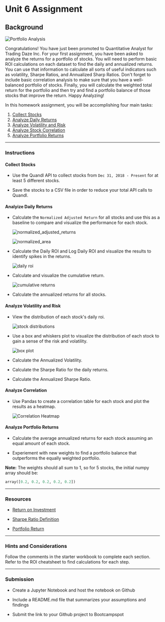 # Unit 6 Assignment

## Background

![Portfolio Analysis](Images/stock-technical-analysis-header.jpg)

Congratulations! You have just been promoted to Quantitative Analyst for Trading Daze Inc. For your first assignment, you have been asked to analyze the returns for a portfolio of stocks. You will need to perform basic ROI calculations on each dataset to find the daily and annualized returns. You can use that information to calculate all sorts of useful indicators such as volatility, Sharpe Ratios, and Annualized Sharp Ratios. Don't forget to include basic correlation analysis to make sure that you have a well-balanced portfolio of stocks. Finally, you will calculate the weighted total return for the portfolio and then try and find a portfolio balance of those stocks that improve the return. Happy Analyzing!

In this homework assignment, you will be accomplishing four main tasks:

1. [Collect Stocks](#Collect-Stocks)
2. [Analyze Daily Returns](#Analyze-Daily-Returns)
3. [Analyze Volatility and Risk](#Analyze-Volatility-Risk)
4. [Analyze Stock Correlation](#Analyze-Stock-Correlation)
5. [Analyze Portfolio Returns](#Analyze-Portfolio-Returns)

- - -

### Instructions

#### Collect Stocks

* Use the Quandl API to collect stocks from `Dec 31, 2018 - Present` for at least 5 different stocks.

* Save the stocks to a CSV file in order to reduce your total API calls to Quandl.

#### Analyize Daily Returns

* Calculate the `Normalized Adjusted Return` for all stocks and use this as a baseline to compare and visualize the performance for each stock.

  ![normalized_adjusted_returns](Images/normalized_adjusted_returns.png)

  ![normalized_area](Images/normalized_area.png)

* Calculate the Daily ROI and Log Daily ROI and visualize the results to identify spikes in the returns.

  ![daily roi](Images/daily_roi.png)

* Calculate and visualize the cumulative return.

  ![cumulative returns](Images/cumulative_returns.png)

* Calculate the annualized returns for all stocks.

#### Analyze Volatility and Risk

* View the distribution of each stock's daily roi.

  ![stock distributions](Images/stock_distributions.png)

* Use a box and whiskers plot to visualize the distribution of each stock to gain a sense of the risk and volatility.

  ![box plot](Images/box_plot.png)

* Calculate the Annualized Volatility.

* Calculate the Sharpe Ratio for the daily returns.

* Calculate the Annualized Sharpe Ratio.

#### Analyze Correlation

* Use Pandas to create a correlation table for each stock and plot the results as a heatmap.

  ![Correlation Heatmap](Images/correlation_heatmap.png)

#### Analyze Portfolio Returns

* Calculate the average annualized returns for each stock assuming an equal amount of each stock.

* Experiement with new weights to find a portfolio balance that outperforms the equally weighted portfolio.

**Note:** The weights should all sum to 1, so for 5 stocks, the initial numpy array should be:
```python
array([0.2, 0.2, 0.2, 0.2, 0.2])
```

- - -

### Resources

* [Return on Investment](https://www.investopedia.com/terms/r/returnoninvestment.asp)

* [Sharpe Ratio Definition](https://www.investopedia.com/terms/s/sharperatio.asp)

* [Portfolio Return](https://www.investopedia.com/terms/p/portfolio-return.asp)

- - -

### Hints and Considerations

Follow the comments in the starter workbook to complete each section. Refer to the ROI cheatsheet to find calculations for each step.

- - -

### Submission

* Create a Jupyter Notebook and host the notebook on Github

* Include a README.md file that summarizes your assumptions and findings

* Submit the link to your Github project to Bootcampspot
